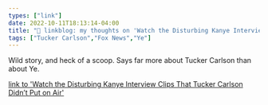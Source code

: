 ```yaml
---
types: ["link"]
date: 2022-10-11T18:13:14-04:00
title: "🔗 linkblog: my thoughts on 'Watch the Disturbing Kanye Interview Clips That Tucker Carlson Didn’t Put on Air'"
tags: ["Tucker Carlson","Fox News","Ye"]
---
```

Wild story, and heck of a scoop. Says far more about Tucker Carlson than about Ye.
 

[link to 'Watch the Disturbing Kanye Interview Clips That Tucker Carlson Didn’t Put on Air'](https://www.vice.com/en/article/3ad77y/kanye-west-tucker-carlson-leaked-footage-antisemitism-fake-children)
